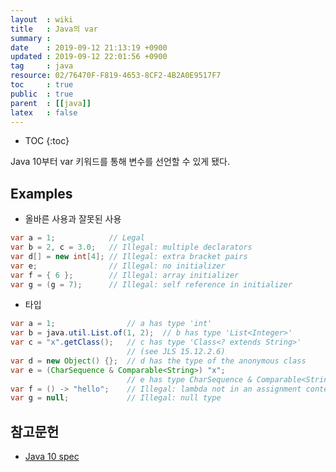```yaml
---
layout  : wiki
title   : Java의 var
summary : 
date    : 2019-09-12 21:13:19 +0900
updated : 2019-09-12 22:01:56 +0900
tag     : java
resource: 02/76470F-F819-4653-8CF2-4B2A0E9517F7
toc     : true
public  : true
parent  : [[java]]
latex   : false
---
```

* TOC
{:toc}


Java 10부터 var 키워드를 통해 변수를 선언할 수 있게 됐다.


## Examples

* 올바른 사용과 잘못된 사용

```java
var a = 1;            // Legal
var b = 2, c = 3.0;   // Illegal: multiple declarators
var d[] = new int[4]; // Illegal: extra bracket pairs
var e;                // Illegal: no initializer
var f = { 6 };        // Illegal: array initializer
var g = (g = 7);      // Illegal: self reference in initializer
```

* 타입

```java
var a = 1;                // a has type 'int'
var b = java.util.List.of(1, 2);  // b has type 'List<Integer>'
var c = "x".getClass();   // c has type 'Class<? extends String>' 
                          // (see JLS 15.12.2.6)
var d = new Object() {};  // d has the type of the anonymous class
var e = (CharSequence & Comparable<String>) "x";
                          // e has type CharSequence & Comparable<String>
var f = () -> "hello";    // Illegal: lambda not in an assignment context
var g = null;             // Illegal: null type
```

## 참고문헌

* [Java 10 spec][local-var]

[local-var]: https://docs.oracle.com/javase/specs/jls/se10/html/jls-14.html#jls-14.4
